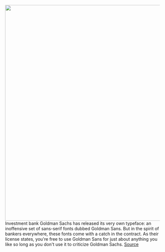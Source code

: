 <img src='https://cdn.vox-cdn.com/uploads/chorus_image/image/50858597/tldr-logo.1473954443.png' width='700px' /><br/>
Investment bank Goldman Sachs has released its very own typeface: an inoffensive set of sans-serif fonts dubbed Goldman Sans. But in the spirit of bankers everywhere, these fonts come with a catch in the contract. As their license states, you're free to use Goldman Sans for just about anything you like so long as you don't use it to criticize Goldman Sachs.
<a href='https://www.theverge.com/tldr/2020/6/25/21302831/goldman-sachs-font-sans-criticize-disparage-license'> Source <a/>